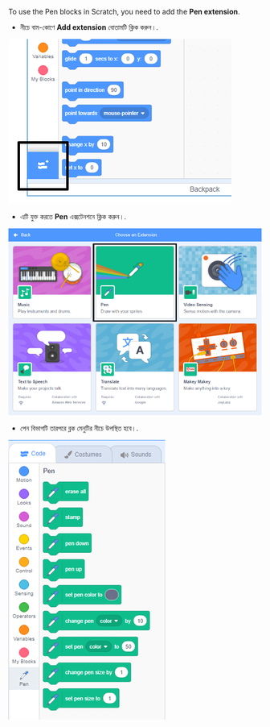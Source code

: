 To use the Pen blocks in Scratch, you need to add the **Pen extension**.

+ নীচে বাম-কোণে **Add extension** বোতামটি ক্লিক করুন।.

![add extension button highlighted](images/add-extension-annotated.png)

+ এটি যুক্ত করতে **Pen** এক্সটেনশনে ক্লিক করুন।.

![pen extension highlighted](images/click-pen-annotated.png)

+ পেন বিভাগটি তারপরে ব্লক মেনুটির নীচে উপস্থিত হবে।.

![pen extension blocks](images/pen-extension-blocks.png)